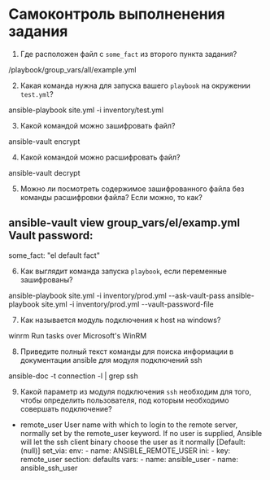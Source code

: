 # Самоконтроль выполненения задания

1. Где расположен файл с `some_fact` из второго пункта задания?

/playbook/group_vars/all/example.yml

2. Какая команда нужна для запуска вашего `playbook` на окружении `test.yml`?

ansible-playbook site.yml -i inventory/test.yml

3. Какой командой можно зашифровать файл?

ansible-vault encrypt <filename>

4. Какой командой можно расшифровать файл?

ansible-vault decrypt <filename>

5. Можно ли посмотреть содержимое зашифрованного файла без команды расшифровки файла? Если можно, то как?

ansible-vault view group_vars/el/examp.yml 
Vault password: 
---
  some_fact: "el default fact"


6. Как выглядит команда запуска `playbook`, если переменные зашифрованы?

ansible-playbook site.yml -i inventory/prod.yml --ask-vault-pass
ansible-playbook site.yml -i inventory/prod.yml --vault-password-file <filename>

7. Как называется модуль подключения к host на windows?

winrm        Run tasks over Microsoft's WinRM

8. Приведите полный текст команды для поиска информации в документации ansible для модуля подключений ssh

ansible-doc -t connection -l | grep ssh

9. Какой параметр из модуля подключения `ssh` необходим для того, чтобы определить пользователя, под которым необходимо совершать подключение?

- remote_user
        User name with which to login to the remote server, normally set by the remote_user
        keyword.
        If no user is supplied, Ansible will let the ssh client binary choose the user as it
        normally
        [Default: (null)]
        set_via:
          env:
          - name: ANSIBLE_REMOTE_USER
          ini:
          - key: remote_user
            section: defaults
          vars:
          - name: ansible_user
          - name: ansible_ssh_user



